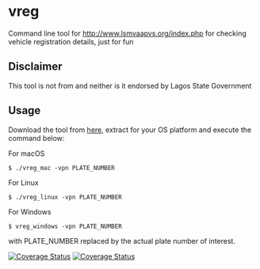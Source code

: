 # vreg
Command line tool for http://www.lsmvaapvs.org/index.php for checking vehicle registration details, just for fun

## Disclaimer

This tool is not from and neither is it endorsed by Lagos State Government

## Usage

Download the tool from [here], extract for your OS platform and execute the command below:


For macOS

    $ ./vreg_mac -vpn PLATE_NUMBER

For Linux

    $ ./vreg_linux -vpn PLATE_NUMBER

 For Windows

    $ vreg_windows -vpn PLATE_NUMBER

with PLATE_NUMBER replaced by the actual plate number of interest.

[here]: https://github.com/alexcrownus/vreg/files/839819/Archive.zip

[![Coverage Status](https://coveralls.io/repos/github/alexcrownus/vreg/badge.svg?branch=master)](https://coveralls.io/github/alexcrownus/vreg?branch=master)
[![Coverage Status](https://coveralls.io/repos/github/alexcrownus/vreg/badge.svg)](https://coveralls.io/github/alexcrownus/vreg)